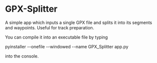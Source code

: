 # GPX-Splitter
A simple app which inputs a single GPX file and splits it into its segments and waypoints. Useful for track preparation.

You can compile it into an executable file by typing

pyinstaller --onefile --windowed --name GPX_Splitter app.py

into the console.
